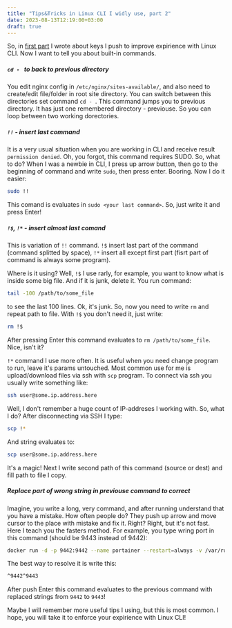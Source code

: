 ```yaml
---
title: "Tips&Tricks in Linux CLI I widly use, part 2"
date: 2023-08-13T12:19:00+03:00
draft: true
---
```


So, in [first part](https://leks.us/posts/tipstricks-in-linux-cli-i-widly-use-part-1/) I wrote about keys I push to improve expirience with Linux CLI. Now I want to tell you about built-in commands.

##### `cd - ` to back to previous directory

You edit nginx config in `/etc/nginx/sites-available/`, and also need to create/edit file/folder in root site directory. You can switch between this directories set command `cd - `. This command jumps you to previous directory. It has just one remembered directory - previouse. So you can loop between two working dorectories.

##### `!!` - insert last command 

It is a very usual situation when you are working in CLI and receive result `permission denied`. Oh, you forgot, this command requires SUDO. So, what to do? When I was a newbie in CLI, I press up arrow button, then go to the beginning of command and write `sudo`, then press enter. Booring. Now I do it easier:
```bash
sudo !!
```

This comand is evaluates in `sudo <your last command>`. So, just write it and press Enter!

##### `!$`, `!*` - insert almost last comand

This is variation of `!!` command. `!$` insert last part of the command (command splitted by space), `!*` insert all except first part (fisrt part of command is always some program).

Where is it using? Well, `!$` I use rarly, for example, you want to know what is inside some big file. And if it is junk, delete it. You run command:
```bash
tail -100 /path/to/some_file
```
to see the last 100 lines. Ok, it's junk. So, now you need to write `rm` and repeat path to file. With `!$` you don't need it, just write:
```bash
rm !$
```
After pressing Enter this command evaluates to `rm /path/to/some_file`. Nice, isn't it?

`!*` command I use more often. It is useful when you need change program to run, leave it's params untouched. Most common use for me is upload/download files via ssh with `scp` program. To connect via ssh you usually write something like:
```bash
ssh user@some.ip.address.here
```

Well, I don't remember a huge count of IP-addreses I working with. So, what I do? After disconnecting via SSH I type:
```bash
scp !*
```
And string evaluates to: 
```bash
scp user@some.ip.address.here
```
It's a magic! Next I write second path of this command (source or dest) and fill path to file I copy.

##### Replace part of wrong string in previouse command to correct

Imagine, you write a long, very command, and after running understand that you have a mistake. How often people do? They push up arrow and move cursor to the place with mistake and fix it. Right? Right, but it's not fast. Here I teach you the fasters method. For example, you type wring port in this command (should be 9443 instead of 9442):
```bash
docker run -d -p 9442:9442 --name portainer --restart=always -v /var/run/docker.sock:/var/run/docker.sock -v portainer_data:/data portainer/portainer-ce:latest
```
The best way to resolve it is write this:
```bash
^9442^9443
```
After push Enter this command evaluates to the previous command with replaced strings from `9442` to `9443`! 

Maybe I will remember more useful tips I using, but this is most common. I hope, you will take it to enforce your expirience with Linux CLI!
